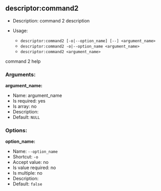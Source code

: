 descriptor:command2
-------------------

* Description: command 2 description
* Usage:

  * `descriptor:command2 [-o|--option_name] [--] <argument_name>`
  * `descriptor:command2 -o|--option_name <argument_name>`
  * `descriptor:command2 <argument_name>`

command 2 help

### Arguments:

**argument_name:**

* Name: argument_name
* Is required: yes
* Is array: no
* Description: <none>
* Default: `NULL`

### Options:

**option_name:**

* Name: `--option_name`
* Shortcut: `-o`
* Accept value: no
* Is value required: no
* Is multiple: no
* Description: <none>
* Default: `false`
